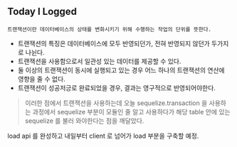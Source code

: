 ## Today I Logged

    트랜잭션이란 데이터베이스의 상태를 변화시키기 위해 수행하는 작업의 단위를 뜻한다.

- 트랜잭션의 특징은 데이터베이스에 모두 반영되던가, 전혀 반영되지 않던가 두가지로 나뉜다.
- 트랜잭션을 사용함으로서 일관성 있는 데이터를 제공할 수 있다.
- 둘 이상의 트랜잭션이 동시에 실행되고 있는 경우 어느 하나의 트랜잭션의 연산에 영향을 줄 수 없다.
- 트랜잭션이 성공저긍로 완료되었을 경우, 결과는 영구적으로 반영되어야한다.

> 이러한 점에서 트랜잭션을 사용하는데 오늘 sequelize.transaction 을 사용하는 과정에서 sequelize 부분이 모듈인 줄 알고 사용하다가 해당 table 안에 있는 sequelize 를 불러 와야한다는 점을 깨달았다.

load api 를 완성하고 내일부터 client 로 넘어가 load 부분을 구축할 예정.
